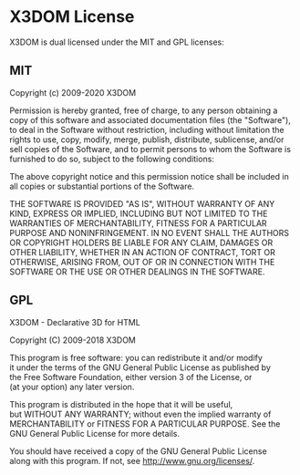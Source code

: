 # X3DOM License

X3DOM is dual licensed under the MIT and GPL licenses:

## MIT

Copyright (c) 2009-2020 X3DOM

Permission is hereby granted, free of charge, to any person obtaining a copy
of this software and associated documentation files (the "Software"), to deal
in the Software without restriction, including without limitation the rights
to use, copy, modify, merge, publish, distribute, sublicense, and/or sell
copies of the Software, and to permit persons to whom the Software is
furnished to do so, subject to the following conditions:

The above copyright notice and this permission notice shall be included in
all copies or substantial portions of the Software.

THE SOFTWARE IS PROVIDED "AS IS", WITHOUT WARRANTY OF ANY KIND, EXPRESS OR
IMPLIED, INCLUDING BUT NOT LIMITED TO THE WARRANTIES OF MERCHANTABILITY,
FITNESS FOR A PARTICULAR PURPOSE AND NONINFRINGEMENT. IN NO EVENT SHALL THE
AUTHORS OR COPYRIGHT HOLDERS BE LIABLE FOR ANY CLAIM, DAMAGES OR OTHER
LIABILITY, WHETHER IN AN ACTION OF CONTRACT, TORT OR OTHERWISE, ARISING FROM,
OUT OF OR IN CONNECTION WITH THE SOFTWARE OR THE USE OR OTHER DEALINGS IN
THE SOFTWARE.

## GPL

X3DOM - Declarative 3D for HTML

Copyright (C) 2009-2018 X3DOM
                                                                       
This program is free software: you can redistribute it and/or modify   
it under the terms of the GNU General Public License as published by   
the Free Software Foundation, either version 3 of the License, or      
(at your option) any later version.                                    
                                                                       
This program is distributed in the hope that it will be useful,        
but WITHOUT ANY WARRANTY; without even the implied warranty of         
MERCHANTABILITY or FITNESS FOR A PARTICULAR PURPOSE.  See the          
GNU General Public License for more details.                           
                                                                       
You should have received a copy of the GNU General Public License      
along with this program.  If not, see <http://www.gnu.org/licenses/>.
